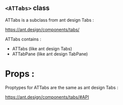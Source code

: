 ## `<ATTabs>` class

ATTabs is a subclass from ant design Tabs :

https://ant.design/components/tabs/

ATTabs contains :
- ATTabs (like ant design Tabs)
- ATTabPane (like ant design TabPane)

# Props :

Proptypes for ATTabs are the same as ant design Tabs :

https://ant.design/components/tabs/#API



